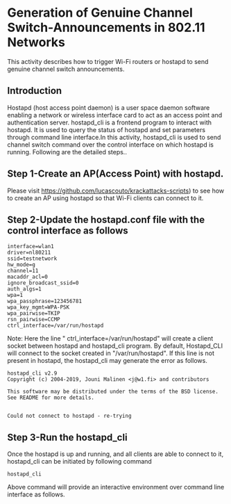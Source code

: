 # Generation of Genuine Channel Switch-Announcements in 802.11 Networks
This activity describes how to trigger Wi-Fi routers or hostapd to send genuine channel switch announcements. 
## Introduction
Hostapd (host access point daemon) is a user space daemon software enabling a network or wireless interface card to act as an access point and authentication server. 
hostapd_cli is a frontend program to interact with hostapd. It is used to query the status of hostapd and set parameters through command line interface.In this activity, hostapd_cli is used to send channel switch command over the control interface on which hostapd is running. Following are the detailed steps..

## Step 1-Create an AP(Access Point) with hostapd.
Please visit https://github.com/lucascouto/krackattacks-scripts) to see how to create an AP using hostapd so that Wi-Fi clients can connect to it.  

## Step 2-Update the hostapd.conf file with the control interface as follows
```
interface=wlan1
driver=nl80211
ssid=testnetwork
hw_mode=g
channel=11
macaddr_acl=0
ignore_broadcast_ssid=0
auth_algs=1
wpa=1
wpa_passphrase=123456781
wpa_key_mgmt=WPA-PSK
wpa_pairwise=TKIP
rsn_pairwise=CCMP
ctrl_interface=/var/run/hostapd

```
Note: Here the line " ctrl_interface=/var/run/hostapd" will create a client socket between hostapd and hostapd_cli program. By default, Hostapd_CLI will connect to the socket created in "/var/run/hostapd". If this line is not present in hostapd, the hostapd_cli may generate the error as follows.
```
hostapd_cli v2.9
Copyright (c) 2004-2019, Jouni Malinen <j@w1.fi> and contributors
 
This software may be distributed under the terms of the BSD license.
See README for more details.
 
 
Could not connect to hostapd - re-trying
```
## Step 3-Run the hostapd_cli 
Once the hostapd is up and running, and all clients are able to connect to it, hostapd_cli can be initiated by following command
```
hostapd_cli 
```
Above command will provide an interactive environment over command line interface as follows. 
